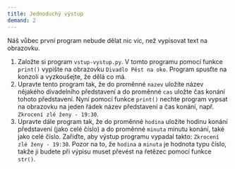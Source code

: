 ```yaml
---
title: Jednoduchý výstup
demand: 2
---
```


Náš vůbec první program nebude dělat nic víc, než vypisovat text na obrazovku.

1. Založte si program `vstup-vystup.py`. V tomto programu pomocí funkce `print()` vypište na obrazovku `Divadlo Pěst na oko`. 
  Program spusťte na konzoli a vyzkoušejte, že dělá co má.
2. Upravte tento program tak, že do proměnné `nazev` uložíte název nějakého divadelního představení a do proměnné `cas` uložte čas konání tohoto představení. Nyní pomocí funkce `print()` nechte program vypsat na obrazovku na jeden řádek název představení a čas konání, např. `Zkrocení zlé ženy - 19:30`.
3. Upravte dále program tak, že do proměnné `hodina` uložíte hodinu konání představení (jako celé číslo) a do proměnné `minuta` minutu konání, také jako celé číslo. Zařiďte, aby výstup programu vypadal takto: `Zkrocení zlé ženy - 19:30`. Pozor na to, že `hodina` a `minuta` je hodnota typu číslo, takže ji budete při výpisu muset převést na řetězec pomocí funkce `str()`.
